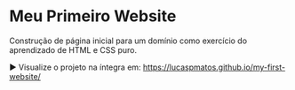 # Meu Primeiro Website
Construção de página inicial para um domínio como exercício do aprendizado de HTML e CSS puro.

▶ Visualize o projeto na íntegra em: https://lucaspmatos.github.io/my-first-website/
